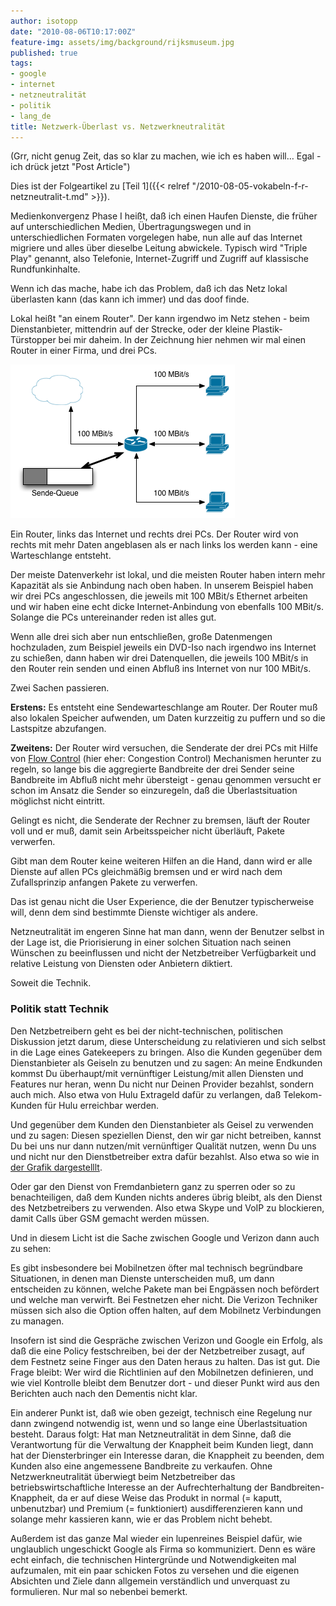 ```yaml
---
author: isotopp
date: "2010-08-06T10:17:00Z"
feature-img: assets/img/background/rijksmuseum.jpg
published: true
tags:
- google
- internet
- netzneutralität
- politik
- lang_de
title: Netzwerk-Überlast vs. Netzwerkneutralität
---
```

(Grr, nicht genug Zeit, das so klar zu machen, wie ich es haben will… Egal - ich drück jetzt "Post Article")

Dies ist der Folgeartikel zu 
[Teil 1]({{< relref "/2010-08-05-vokabeln-f-r-netzneutralit-t.md" >}}).

Medienkonvergenz Phase I heißt, daß ich einen Haufen Dienste, die früher auf
unterschiedlichen Medien, Übertragungswegen und in unterschiedlichen
Formaten vorgelegen habe, nun alle auf das Internet migriere und alles über
dieselbe Leitung abwickele. Typisch wird "Triple Play" genannt, also
Telefonie, Internet-Zugriff und Zugriff auf klassische Rundfunkinhalte. 

Wenn ich das mache, habe ich das Problem, daß ich das Netz lokal überlasten
kann (das kann ich immer) und das doof finde.

Lokal heißt "an einem Router". Der kann irgendwo im Netz stehen - beim
Dienstanbieter, mittendrin auf der Strecke, oder der kleine
Plastik-Türstopper bei mir daheim. In der Zeichnung hier nehmen wir mal
einen Router in einer Firma, und drei PCs.

![](/uploads/overcommit.png)

Ein Router, links das Internet und rechts drei PCs. Der Router wird von
rechts mit mehr Daten angeblasen als er nach links los werden kann - eine
Warteschlange entsteht.

Der meiste Datenverkehr ist lokal, und die meisten Router haben intern mehr
Kapazität als sie Anbindung nach oben haben. In unserem Beispiel haben wir
drei PCs angeschlossen, die jeweils mit 100 MBit/s Ethernet arbeiten und wir
haben eine echt dicke Internet-Anbindung von ebenfalls 100 MBit/s. Solange
die PCs untereinander reden ist alles gut.

Wenn alle drei sich aber nun entschließen, große Datenmengen hochzuladen,
zum Beispiel jeweils ein DVD-Iso nach irgendwo ins Internet zu schießen,
dann haben wir drei Datenquellen, die jeweils 100 MBit/s in den Router rein
senden und einen Abfluß ins Internet von nur 100 MBit/s.

Zwei Sachen passieren.

**Erstens:** Es entsteht eine Sendewarteschlange am Router. Der Router muß
also lokalen Speicher aufwenden, um Daten kurzzeitig zu puffern und so die
Lastspitze abzufangen.

**Zweitens:** Der Router wird versuchen, die Senderate der drei PCs mit
Hilfe von [Flow Control](http://en.wikipedia.org/wiki/Transmission_Control_Protocol#Flow_control)
(hier eher: Congestion Control) Mechanismen herunter zu regeln, so lange bis
die aggregierte Bandbreite der drei Sender seine Bandbreite im Abfluß nicht
mehr übersteigt - genau genommen versucht er schon im Ansatz die Sender so
einzuregeln, daß die Überlastsituation möglichst nicht eintritt.

Gelingt es nicht, die Senderate der Rechner zu bremsen, läuft der Router
voll und er muß, damit sein Arbeitsspeicher nicht überläuft, Pakete
verwerfen.

Gibt man dem Router keine weiteren Hilfen an die Hand, dann wird er alle
Dienste auf allen PCs gleichmäßig bremsen und er wird nach dem
Zufallsprinzip anfangen Pakete zu verwerfen.

Das ist genau nicht die User Experience, die der Benutzer typischerweise
will, denn dem sind bestimmte Dienste wichtiger als andere.

Netzneutralität im engeren Sinne hat man dann, wenn der Benutzer selbst in
der Lage ist, die Priorisierung in einer solchen Situation nach seinen
Wünschen zu beeinflussen und nicht der Netzbetreiber Verfügbarkeit und
relative Leistung von Diensten oder Anbietern diktiert.

Soweit die Technik.

### Politik statt Technik

Den Netzbetreibern geht es bei der nicht-technischen, politischen Diskussion
jetzt darum, diese Unterscheidung zu relativieren und sich selbst in die
Lage eines Gatekeepers zu bringen. Also die Kunden gegenüber dem
Dienstanbieter als Geiseln zu benutzen und zu sagen: An meine Endkunden
kommst Du überhaupt/mit vernünftiger Leistung/mit allen Diensten und
Features nur heran, wenn Du nicht nur Deinen Provider bezahlst, sondern auch
mich. Also etwa von Hulu Extrageld dafür zu verlangen, daß Telekom-Kunden
für Hulu erreichbar werden.

Und gegenüber dem Kunden den Dienstanbieter als Geisel zu verwenden und zu
sagen: Diesen speziellen Dienst, den wir gar nicht betreiben, kannst Du bei
uns nur dann nutzen/mit vernünftiger Qualität nutzen, wenn Du uns und nicht
nur den Dienstbetreiber extra dafür bezahlst. Also etwa so wie in
[der Grafik dargestelllt](http://dvice.com/assets_c/2009/10/net-neutrality-thumb-550xauto-27419.jpg).

Oder gar den Dienst von Fremdanbietern ganz zu sperren oder so zu
benachteiligen, daß dem Kunden nichts anderes übrig bleibt, als den Dienst
des Netzbetreibers zu verwenden. Also etwa Skype und VoIP zu blockieren,
damit Calls über GSM gemacht werden müssen.

Und in diesem Licht ist die Sache zwischen Google und Verizon dann auch zu
sehen:

Es gibt insbesondere bei Mobilnetzen öfter mal technisch begründbare
Situationen, in denen man Dienste unterscheiden muß, um dann entscheiden zu
können, welche Pakete man bei Engpässen noch befördert und welche man
verwirft. Bei Festnetzen eher nicht. Die Verizon Techniker müssen sich also
die Option offen halten, auf dem Mobilnetz Verbindungen zu managen.

Insofern ist sind die Gespräche zwischen Verizon und Google ein Erfolg, als
daß die eine Policy festschreiben, bei der der Netzbetreiber zusagt, auf dem
Festnetz seine Finger aus den Daten heraus zu halten. Das ist gut. Die Frage
bleibt: Wer wird die Richtlinien auf den Mobilnetzen definieren, und wie
viel Kontrolle bleibt dem Benutzer dort - und dieser Punkt wird aus den
Berichten auch nach den Dementis nicht klar.

Ein anderer Punkt ist, daß wie oben gezeigt, technisch eine Regelung nur
dann zwingend notwendig ist, wenn und so lange eine Überlastsituation
besteht. Daraus folgt: Hat man Netzneutralität in dem Sinne, daß die
Verantwortung für die Verwaltung der Knappheit beim Kunden liegt, dann hat
der Diensterbringer ein Interesse daran, die Knappheit zu beenden, dem
Kunden also eine angemessene Bandbreite zu verkaufen. Ohne
Netzwerkneutralität überwiegt beim Netzbetreiber das betriebswirtschaftliche
Interesse an der Aufrechterhaltung der Bandbreiten-Knappheit, da er auf
diese Weise das Produkt in normal (= kaputt, unbenutzbar) und Premium (=
funktioniert) ausdifferenzieren kann und solange mehr kassieren kann, wie er
das Problem nicht behebt.

Außerdem ist das ganze Mal wieder ein lupenreines Beispiel dafür, wie
unglaublich ungeschickt Google als Firma so kommuniziert. Denn es wäre
echt einfach, die technischen Hintergründe und Notwendigkeiten mal
aufzumalen, mit ein paar schicken Fotos zu versehen und die eigenen
Absichten und Ziele dann allgemein verständlich und unverquast zu
formulieren. Nur mal so nebenbei bemerkt.
